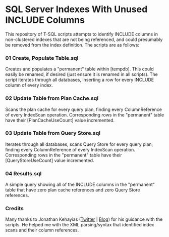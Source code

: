 # SQL Server Indexes With Unused INCLUDE Columns

This repository of T-SQL scripts attempts to identify INCLUDE columns in non-clustered indexes that are not being referenced, and could presumably be removed from the index definition. The scripts are as follows:

<h3>01 Create, Populate Table.sql</h3>
Creates and populates a "permanent" table within [tempdb]. This could easily be renamed, if desired (just ensure it is renamed in all scripts). The script iterates through all databases, inserting a row for every INCLUDE column of every index.

<h3>02 Update Table from Plan Cache.sql</h3>
Scans the plan cache for every query plan, finding every ColumnReference of every IndexScan operation. Corresponding rows in the "permanent" table have their [PlanCacheUseCount] value incremented.

<h3>03 Update Table from Query Store.sql</h3>
Iterates through all databases, scans Query Store for every query plan, finding every ColumnReference of every IndexScan operation. Corresponding rows in the "permanent" table have their [QueryStoreUseCount] value incremented.

<h3>04 Results.sql</h3>
A simple query showing all of the INCLUDE columns in the "permanent" table that have zero plan cache references and zero Query Store references.

<h3>Credits</h3>
Many thanks to Jonathan Kehayias (<a href="https://twitter.com/SQLPoolBoy">Twitter</a> | <a href="https://www.sqlskills.com/blogs/jonathan/">Blog</a>) for his guidance with the scripts. He helped me with the XML parsing/syntax that identified index scans and their column references.
